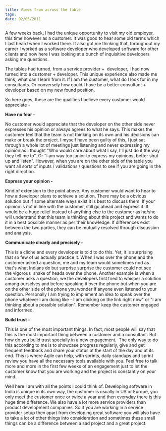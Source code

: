```yaml
---
title: Views from across the table
tags:
date: 02/05/2011
---
```


A few weeks back, I had the unique opportunity to visit my old employer, this time however as a customer. It was good to hear some old terms which I last heard when I worked there. It also got me thinking that, throughout my career I worked as a software developer who developed software for other clients and now here I was looking at a bunch of inquisitive developers asking me questions.

The tables had turned, from a service provider +  developer, I had now turned into a customer + developer. This unique experience also made me think, what can I learn from it. If I am the customer, what do I look for in my consultants. Or conversely how could I have be a better consultant + developer based on my new found position.


So here goes, these are the qualities I believe every customer would appreciate -

<strong>Have no fear -</strong>

No customer would appreciate that the developer on the other side never expresses his opinion or always agrees to what he says. This makes the customer feel that the team is not thinking on its own and his decisions can make or break the project. I myself have been guilty of this, I just sat through a whole lot of meetings just listening and never expressing my opinion as I thought "Who would care about what I say, I'll just do it the way they tell me to". Or "I am way too junior to express my opinions, better shut up and listen". However, when you are on the other side of the table you want all sorts of inputs / validations / questions to see if you are going in the right direction.

<strong>Express your opinion -</strong>

Kind of extension to the point above. Any customer would want to hear to how a developer plans to achieve a solution. There may be a obvious solution but if some alternate ways exist it is best to discuss them. If your opinion is not in line with the customer, still go ahead and express it. It would be a huge relief instead of anything else to the customer as he/she will understand that this team is thinking about this project and wants to do it in a best possible manner as per their knowledge. If differences exist between the two parties, they can be mutually resolved through discussion and analysis.

<strong>Communicate clearly and precisely -</strong>

This is a cliche and every developer is told to do this. Yet, it is surprising that so few of us actually practice it. When I was over the phone and the customer asked a question, me and my team would sometimes nod as that's what Indians do but surprise surprise the customer could not see the vigorous  shake of heads over the phone. Another example is when a customer asks a question, we the developers first tried to whisper a solution among ourselves and before speaking it over the phone but when you are on the other side of the phone you wonder if anyone even listened to your question. Personally I am trying to implement an idea to speak over the phone whatever I am doing like - I am clicking on the link right now" or "I am thinking about a possible solution". Remember keep the customer engaged and informed.

<strong>Build trust -</strong>

This is one of the most important things. In fact, most people will say that this is the most important thing between a customer and a consultant. But how do you build trust specially in a new engagement.  The only way to do this according to me is to showcase progress regularly, give and get frequent feedback and share your status at the start of the day and at its end. This is where Agile can help, with sprints, daily standups and sprint review you have all the necessary tools available with you. Feel free to talk more and more in the first few weeks of an engagement just to let the customer know that you are working and the project is constantly on your mind.


Well here I am with all the points I could think of. Developing software in India is unique in its own way, the customer is usually in US or Europe, you only meet the customer once or twice a year and then everyday there is this huge time difference. We also have a lot more service providers than product development companies. So if you are working in a service provider setup then apart from developing great software you will also have to take a lot of other things into consideration and sometimes these small things can be a difference between a sad project and a great project.
